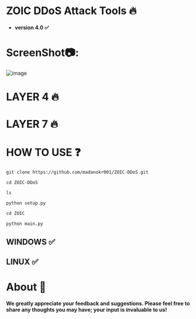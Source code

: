 # ZOIC DDoS Attack Tools 🔥


- **version 4.0 ✅**

# ScreenShot📷:
![image](https://github.com/user-attachments/assets/ae3c8531-61ff-4242-82ce-9ed8b9fe0681)


# LAYER 4 🔥




# LAYER 7 🔥




# HOW TO USE ❓
```
git clone https://github.com/madanokr001/ZOIC-DDoS.git
```
```
cd ZOIC-DDoS
```
```
ls
```
```
python setup.py
```
```
cd ZOIC
```
```
python main.py
```

## WINDOWS ✅
## LINUX ✅ 

# About 🤑
**We greatly appreciate your feedback and suggestions. Please feel free to share any thoughts you may have; your input is invaluable to us!**






